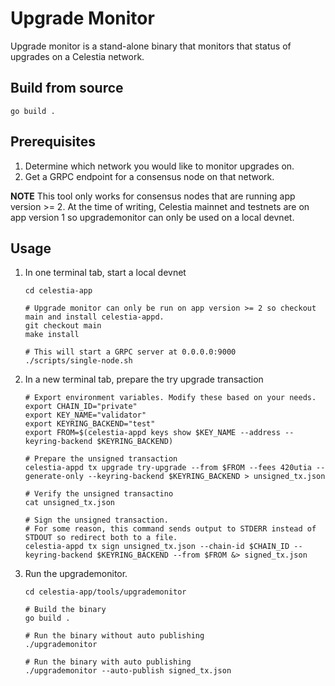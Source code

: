 # Upgrade Monitor

Upgrade monitor is a stand-alone binary that monitors that status of upgrades on a Celestia network.

## Build from source

```shell
go build .
```

## Prerequisites

1. Determine which network you would like to monitor upgrades on.
1. Get a GRPC endpoint for a consensus node on that network.

**NOTE** This tool only works for consensus nodes that are running app version >= 2. At the time of writing, Celestia mainnet and testnets are on app version 1 so upgrademonitor can only be used on a local devnet.

## Usage

1. In one terminal tab, start a local devnet

    ```shell
    cd celestia-app

    # Upgrade monitor can only be run on app version >= 2 so checkout main and install celestia-appd.
    git checkout main
    make install

    # This will start a GRPC server at 0.0.0.0:9000
    ./scripts/single-node.sh
    ```

1. In a new terminal tab, prepare the try upgrade transaction

    ```shell
    # Export environment variables. Modify these based on your needs.
    export CHAIN_ID="private"
    export KEY_NAME="validator"
    export KEYRING_BACKEND="test"
    export FROM=$(celestia-appd keys show $KEY_NAME --address --keyring-backend $KEYRING_BACKEND)

    # Prepare the unsigned transaction
    celestia-appd tx upgrade try-upgrade --from $FROM --fees 420utia --generate-only --keyring-backend $KEYRING_BACKEND > unsigned_tx.json

    # Verify the unsigned transactino
    cat unsigned_tx.json

    # Sign the unsigned transaction.
    # For some reason, this command sends output to STDERR instead of STDOUT so redirect both to a file.
    celestia-appd tx sign unsigned_tx.json --chain-id $CHAIN_ID --keyring-backend $KEYRING_BACKEND --from $FROM &> signed_tx.json
    ```

1. Run the upgrademonitor.

    ```shell
    cd celestia-app/tools/upgrademonitor

    # Build the binary
    go build .

    # Run the binary without auto publishing
    ./upgrademonitor

    # Run the binary with auto publishing
    ./upgrademonitor --auto-publish signed_tx.json
    ```
